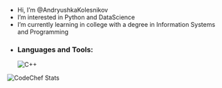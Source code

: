 -  Hi, I’m @AndryushkaKolesnikov
-  I’m interested in Python and DataScience
-  I’m currently learning in college with a degree in Information Systems and Programming
-  
  ### Languages and Tools:
  ![C++](https://img.shields.io/badge/c++-%2300599C.svg?style=for-the-badge&logo=c%2B%2B&logoColor=white)
  

![CodeChef Stats](https://codechef-readme-stats.onrender.com/andrei88?v=1)

<!---
AndryushkaKolesnikov/AndryushkaKolesnikov is a ✨ special ✨ repository because its `README.md` (this file) appears on your GitHub profile.
You can click the Preview link to take a look at your changes.
--->
